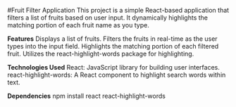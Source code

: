 #Fruit Filter Application
This project is a simple React-based application that filters a list of fruits based on user input. It dynamically highlights the matching portion of each fruit name as you type.

**Features**
Displays a list of fruits.
Filters the fruits in real-time as the user types into the input field.
Highlights the matching portion of each filtered fruit.
Utilizes the react-highlight-words package for highlighting.

**Technologies Used**
React: JavaScript library for building user interfaces.
react-highlight-words: A React component to highlight search words within text.

**Dependencies**
npm install react react-highlight-words
